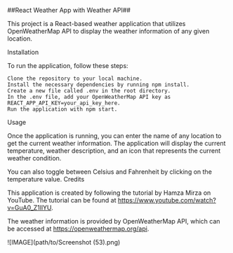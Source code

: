 ##React Weather App with Weather API##

This project is a React-based weather application that utilizes OpenWeatherMap API to display the weather information of any given location.

Installation

To run the application, follow these steps:

    Clone the repository to your local machine.
    Install the necessary dependencies by running npm install.
    Create a new file called .env in the root directory.
    In the .env file, add your OpenWeatherMap API key as REACT_APP_API_KEY=your_api_key_here.
    Run the application with npm start.

Usage

Once the application is running, you can enter the name of any location to get the current weather information. The application will display the current temperature, weather description, and an icon that represents the current weather condition.

You can also toggle between Celsius and Fahrenheit by clicking on the temperature value.
Credits

This application is created by following the tutorial by Hamza Mirza on YouTube. The tutorial can be found at https://www.youtube.com/watch?v=GuA0_Z1llYU.

The weather information is provided by OpenWeatherMap API, which can be accessed at https://openweathermap.org/api.

![IMAGE](path/to/Screenshot (53).png)